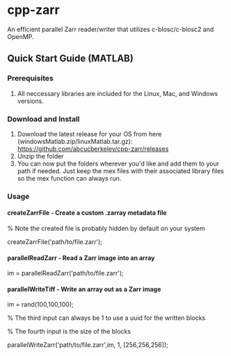 # cpp-zarr
An efficient parallel Zarr reader/writer that utilizes c-blosc/c-blosc2 and OpenMP.

## Quick Start Guide (MATLAB)

### Prerequisites
1. All neccessary libraries are included for the Linux, Mac, and Windows versions.

### Download and Install
1. Download the latest release for your OS from here (windowsMatlab.zip/linuxMatlab.tar.gz): https://github.com/abcucberkeley/cpp-zarr/releases
2. Unzip the folder
3. You can now put the folders wherever you'd like and add them to your path if needed. Just keep the mex files with their associated library files so the mex function can always run.

### Usage

#### createZarrFile - Create a custom .zarray metadata file
% Note the created file is probably hidden by default on your system

createZarrFile('path/to/file.zarr');

#### parallelReadZarr - Read a Zarr image into an array
im = parallelReadZarr('path/to/file.zarr');

#### parallelWriteTiff - Write an array out as a Zarr image
im = rand(100,100,100);

% The third input can always be 1 to use a uuid for the written blocks

% The fourth input is the size of the blocks

parallelWriteZarr('path/to/file.zarr',im, 1, [256,256,256]);
